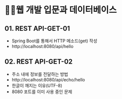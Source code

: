 # 👩‍💻웹 개발 입문과 데이터베이스 

## 01. REST API-GET-01
- Spring Boot를 통해서 HTTP 메소드(get) 작성
- http://localhost:8080/api/hello

## 02. REST API-GET-02
- 주소 내에 정보를 전달하는 방법
- http://localhost:8080/api/echo/hello
- 한글이 깨지는 이유(UTF-8)
- 8080 포트를 이미 사용 중인 문제
